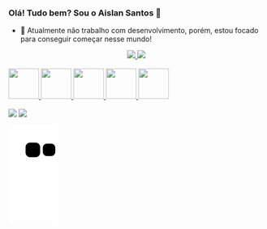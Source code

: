 ### Olá! Tudo bem? Sou o Aislan Santos 👋

- 🔭 Atualmente não trabalho com desenvolvimento, porém, estou focado para conseguir começar nesse mundo!

<div align="center">
  <a href="https://github.com/aislansantos">
  <img height="180em" src="https://github-readme-stats.vercel.app/api?username=aislansantos&show_icons=true&theme=dark&include_all_commits=true&count_private=true"/>
  <img height="180em" src="https://github-readme-stats.vercel.app/api/top-langs/?username=aislansantos&layout=compact&langs_count=7&theme=dark"/>
</div>
<div style="display: inline_block"><br>
  <img src="https://cdn.jsdelivr.net/gh/devicons/devicon/icons/python/python-original-wordmark.svg" width="60" height="60" />
  <img src="https://cdn.jsdelivr.net/gh/devicons/devicon/icons/django/django-plain.svg" width="60" height="60" />
  <img src = "https://cdn.jsdelivr.net/gh/devicons/devicon/icons/linux/linux-original.svg" width="60" height="60" />
  <img src="https://cdn.jsdelivr.net/gh/devicons/devicon/icons/php/php-plain.svg" width="60" height="60" />
  <img src="https://cdn.jsdelivr.net/gh/devicons/devicon/icons/mysql/mysql-original-wordmark.svg" width="60" height="60" />
</div>
  <br>
<div>
  <a href="https://www.linkedin.com/in/aislan-santos-62016529/" target="_blank"><img src="https://img.shields.io/badge/LinkedIn-0077B5?style=for-the-badge&logo=linkedin&logoColor=white" target="_blank"></a>
    <a href="https://www.facebook.com/profile.php?id=100008362453070" target="_blank"><img src="https://img.shields.io/badge/Facebook-1877F2?style=for-the-badge&logo=facebook&logoColor=white" target="_blank"></a>
  
![Snake animation](https://github.com/aislansantos/aislansantos/blob/output/github-contribution-grid-snake.svg)
  
</div>
